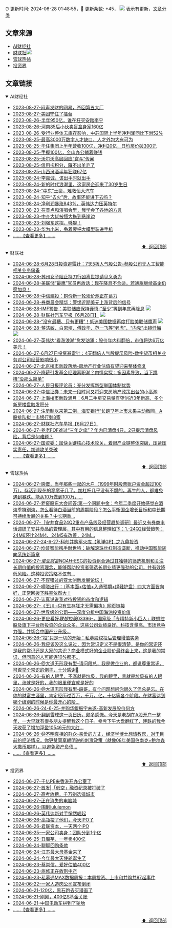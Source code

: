 ##

:alarm_clock: 更新时间: 2024-06-28 01:48:55，:rocket: 更新条数: +45， ![](/assets/dot.png) 表示有更新，[文章分类](/TAGS.md)

## 文章来源

- [AI财经社](#ai财经社)  
- [财联社](#财联社)![](/assets/dot.png)   
- [雪球热帖](#雪球热帖)  
- [投资界](#投资界)  

## 文章链接

<details open>
<summary id="ai财经社">
 AI财经社
</summary>


- [2023-08-27-闷声发财的网易，杀回第五大厂](https://www.aicaijing.com.cn/article/18610)  
- [2023-08-27-美团守住了擂台](https://www.aicaijing.com.cn/article/18611)  
- [2023-08-26-半年950亿，谁在狂买安踏李宁](https://www.aicaijing.com.cn/article/18607)  
- [2023-08-26-河南85后小伙卖盲盒身家160亿](https://www.aicaijing.com.cn/article/18608)  
- [2023-08-26-受行业整体去库存影响，中芯国际上半年净利润同比下滑52%](https://www.aicaijing.com.cn/article/18609)  
- [2023-08-25-最高3000万数字人才缺口，人才外包大有可为](https://www.aicaijing.com.cn/article/18601)  
- [2023-08-25-华住集团上半年营收100亿，净利20亿，日均房价破300元](https://www.aicaijing.com.cn/article/18602)  
- [2023-08-25-手握100亿，金山办公躺着赚钱](https://www.aicaijing.com.cn/article/18603)  
- [2023-08-25-沃尔沃高层回应“宫斗”传闻](https://www.aicaijing.com.cn/article/18604)  
- [2023-08-25-信用卡积分，薅不出羊毛了](https://www.aicaijing.com.cn/article/18605)  
- [2023-08-25-山西汾酒半年狂赚67亿](https://www.aicaijing.com.cn/article/18606)  
- [2023-08-24-李嘉诚，该出手时就出手](https://www.aicaijing.com.cn/article/18596)  
- [2023-08-24-新的时代浪潮里，这家房企迎来了30岁生日](https://www.aicaijing.com.cn/article/18597)  
- [2023-08-24-“中东”土豪，难救恒大汽车](https://www.aicaijing.com.cn/article/18598)  
- [2023-08-24-知乎“去火”后，故事还能讲下去吗？](https://www.aicaijing.com.cn/article/18599)  
- [2023-08-24-净利润暴涨843%，英伟达力压英特尔](https://www.aicaijing.com.cn/article/18600)  
- [2023-08-23-在景点和演唱会里，我学会了各地的方言](https://www.aicaijing.com.cn/article/18591)  
- [2023-08-23-中介大佬被恒大拖到悬崖边](https://www.aicaijing.com.cn/article/18592)  
- [2023-08-23-刘强东这招，够狠！](https://www.aicaijing.com.cn/article/18593)  
- [2023-08-23-华为小米，争着要把大模型装进手机](https://www.aicaijing.com.cn/article/18594)  
- [......【查看更多】......](/details/AI财经社.md)

<div align="right"><a href="#文章来源">⬆ &nbsp;返回顶部</a></div>
</details>

<details open>
<summary id="财联社">
 财联社
</summary>


- [2024-06-28-6月28日投资避雷针：7天5板人气股公告-参股公司无人工智能相关业务储备](https://www.cls.cn/detail/1717230)  
- [2024-06-28-苏州女子阻止持刀行凶离世提请见义勇为](https://www.cls.cn/detail/1717241)  
- [2024-06-28-美联储“最鹰”官员再放话：现在降息不合适，若通胀继续高企仍愿加息！](https://www.cls.cn/detail/1717227)  
- [2024-06-28-中信建投：铜价新一轮涨价潮正在蓄力](https://www.cls.cn/detail/1717220)  
- [2024-06-28-券商晨会精华：警惕近期美元上涨背后的信号](https://www.cls.cn/detail/1717213)  
- [2024-06-28-IMF警告：美联储应保持谨慎-“至少”等到年底再降息](https://www.cls.cn/detail/1717228) ![](/assets/new.png)  
- [2024-06-28-财联社汽车早报【6月28日】](https://www.cls.cn/detail/1717256) ![](/assets/new.png)  
- [2024-06-28-“没有最糟、只有更糟”！低迷美国数据再度打脸美联储鹰声](https://www.cls.cn/detail/1717267) ![](/assets/new.png)  
- [2024-06-28-蒋洁敏、白恩培、傅政华、范一飞等“老虎”、“内鬼”出镜忏悔](https://www.cls.cn/detail/1717263) ![](/assets/new.png)  
- [2024-06-27-英伟达“看涨浪潮”愈发汹涌：股价年内料翻倍，市值将达6万亿美元！](https://www.cls.cn/detail/1715933)  
- [2024-06-27-6月27日投资避雷针：4天翻倍人气股提示风险-数字货币相关业务对公司经营影响很小](https://www.cls.cn/detail/1715929)  
- [2024-06-27-北京楼市新政落地-房地产行业估值有望迎来整体修复](https://www.cls.cn/detail/1715902)  
- [2024-06-27-降薪引发基金经理离职潮？内情实探：多因素导致，当下跳槽“没那么简单”](https://www.cls.cn/detail/1715931)  
- [2024-06-27-人民日报评论员：充分发挥新型举国体制优势](https://www.cls.cn/detail/1715905)  
- [2024-06-27-中信证券：未来一段时间又将迎来房地产政策出台的小高潮](https://www.cls.cn/detail/1715938)  
- [2024-06-27-上海楼市新政满月：6月二手房交易量有望创近3年新高，多个新房楼盘触发积分](https://www.cls.cn/detail/1715940)  
- [2024-06-27-注册制以来第二例，海安银行“长跑”7年上市未果主动撤回，A股排队拟上市银行剩8家](https://www.cls.cn/detail/1715953)  
- [2024-06-27-财联社汽车早报【6月27日】](https://www.cls.cn/detail/1715962)  
- [2024-06-27-养老FOF难过“三年之痒”？年内已清盘4只，2只提示清盘风险，背后是何难题？](https://www.cls.cn/detail/1715963)  
- [2024-06-27-国资委：加快关键核心技术攻关，着眼产业链整体突破，压紧压实责任，加速攻关突破](https://www.cls.cn/detail/1715980)  
- [......【查看更多】......](/details/财联社.md)

<div align="right"><a href="#文章来源">⬆ &nbsp;返回顶部</a></div>
</details>

<details open>
<summary id="雪球热帖">
 雪球热帖
</summary>


- [2024-06-27-感慨，当年那些一起的大户（1999年时股票账户资金超过100万），存活到现在的寥寥无几了。加杠杆几乎没有不爆的，再牛的人，都难免遇到暴跌。能从10万做到100万，...](https://xueqiu.com/5858737554/295455783)  
- [2024-06-27-老窖股东大会问答:第一个问题中金：今年二季度开始感觉白酒淡季特别淡，怎么看待白酒当前的周期阶段？怎么平衡国企增长目标和中长期可持续发展的关系？中长期重...](https://xueqiu.com/5920207325/295447150)  
- [2024-06-27-［安井食品24Q2重点产品线及经营趋势调研］最近又有券商电话调研了安井食品的管理层，其中有用的信息整理如下：1.-24Q2经营趋势：24M6环比24M4、24M5有改善，24M...](https://xueqiu.com/9600110938/295451051)  
- [2024-06-27-24-6-27-科创并购军火库【氢弹GP】之九鼎投资](https://xueqiu.com/8772786299/295419283)  
- [2024-06-27-均普智能携手耐世特：破解滚珠丝杠制造垄断，推动中国智能转向系统新篇章](https://xueqiu.com/8638851859/295399862)  
- [2024-06-27-$诺亚财富NOAH$-ESG的投资组合通过其独特的筛选机制和关注长期价值的投资理念，能够帮助投资者筛选长期业绩更强劲的公司，并有效降低风险。这种投资策略不仅有...](https://xueqiu.com/4342399646/295354558)  
- [2024-06-27-不容错过的亚太创新发展论坛！](https://xueqiu.com/3563773868/295398752)  
- [2024-06-27-嘀嗒出行：（基本面+估值+入通预期+绿鞋护盘）四大方面皆向好，正常回拨下胜率依然大！](https://xueqiu.com/7041780087/295429227)  
- [2024-06-27-认真说说我对待投资的态度和逻辑](https://xueqiu.com/2792218779/295452796)  
- [2024-06-27-《王川:-只有生存狂才无需偏执》网页链接](https://xueqiu.com/1102105103/295356133)  
- [2024-06-27-世界级的公司——深度分析中国海油投资价值](https://xueqiu.com/1859876917/295439561)  
- [2024-06-26-更应看好$联想控股03396$-，国家级「专精特新小巨人」联想控股及旗下平台所投资的企业众多，这些公司业绩良好、科技含量高、市场竞争力强，并切合中国产业升级...](https://xueqiu.com/3652853312/295276490)  
- [2024-06-26-“投”只是一切的开始：私募股权投后管理增值实务](https://xueqiu.com/7255826520/295259677)  
- [2024-06-26-我应该没这么说过，因为常识定义不是很清楚，是你的常识还是我的常识还是大家的共识？商业模式好的企业股价最终会上来，这是我的常识，但同意的人可能连10%都不...](https://xueqiu.com/1247347556/295220210)  
- [2024-06-26-@大道无形我有型-请问段总，我是做企业的，都说尊重常识，可否举个常识的例子，十分感谢🙏](https://xueqiu.com/2095378194/295214669)  
- [2024-06-26-有的人眼里，不涨就是垃圾，我的眼里，贵就是垃圾有的人眼里，涨就是好的，我的眼里便宜就是好的](https://xueqiu.com/8790885129/295235974)  
- [2024-06-26-@大道无形我有型-段哥，有个问题想问你很久了但总是忘。在你的财富生涯里，肯定经历过百万，千万，亿，十亿等各个阶段。在财富达到哪个级别的时候是你最开心的阶...](https://xueqiu.com/3586869428/295236874)  
- [2024-06-26-24-6-25-并购华鲲振宇未遂-高新发展股价何方](https://xueqiu.com/8772786299/295272178)  
- [2024-06-26-翻到雪球这一页日历，颇多感慨。今天是老胡在A股开户一整年，一大早就有很多朋友提醒我这个日子。幸亏下午大盘翻红了，连跌的我今天收获了增加浮盈10546元的大红...](https://xueqiu.com/9325142292/295279532)  
- [2024-06-26-@不明真相的群众-亲爱的方丈，经济学博士想请教您，对于目前的经济情况，你更赞同辜朝明说的刺激政策（就像08年美国伯南克+鲍尔森大撒币那样），以避免资产负债...](https://xueqiu.com/4112061992/295265638)  
- [......【查看更多】......](/details/雪球热帖.md)

<div align="right"><a href="#文章来源">⬆ &nbsp;返回顶部</a></div>
</details>

<details open>
<summary id="投资界">
 投资界
</summary>


- [2024-06-27-千亿PE来香港开办公室了](https://posts.careerengine.us/p/667cd8db20507167239b72cc)  
- [2024-06-27-首发|「低空」融资纪录被打破了](https://posts.careerengine.us/p/667cd8db20507167239b72c4)  
- [2024-06-27-高考放榜，千万别选错城市](https://posts.careerengine.us/p/667cd8ea952af667496a3c25)  
- [2024-06-27-正在消失的电脑城](https://posts.careerengine.us/p/667cd8ea952af667496a3c2d)  
- [2024-06-26-围剿lululemon](https://posts.careerengine.us/p/667b85f3789f0320410d500e)  
- [2024-06-26-英伟达新对手悄然崛起](https://posts.careerengine.us/p/667b85f3789f0320410d5006)  
- [2024-06-26-高瓴投了他们，今天IPO了](https://posts.careerengine.us/p/667b85e48423d11ff8747675)  
- [2024-06-26-君联资本，一天两个IPO](https://posts.careerengine.us/p/667b85e48423d11ff874767d)  
- [2024-06-25-一家公司卖身：团队分到1个亿](https://posts.careerengine.us/p/667a763af861d3574acb3474)  
- [2024-06-25-丑魔芋，一年卖400亿](https://posts.careerengine.us/p/667a7658a1f49b57ffaf3d04)  
- [2024-06-24-聊聊回购条款](https://posts.careerengine.us/p/6679234c48ef5d7302818efc)  
- [2024-06-24-江苏最大母基金来了](https://posts.careerengine.us/p/6679233dbc442c72d55dfc9d)  
- [2024-06-24-今年最大天使轮诞生了](https://posts.careerengine.us/p/6679233dbc442c72d55dfc95)  
- [2024-06-23-蔡崇信，爱好估值400亿](https://posts.careerengine.us/p/6677c7694d125563e296e55a)  
- [2024-06-23-旅修正在收割中产](https://posts.careerengine.us/p/6677c778e02f6b640aa329b3)  
- [2024-06-23-私募通MAX数据周报：本周投资、上市和并购共87起事件](https://posts.careerengine.us/p/6677c787a3420b64361cb863)  
- [2024-06-22-一家人造肉公司宣布倒闭](https://posts.careerengine.us/p/6676870645eecb659e3cfb14)  
- [2024-06-21-120亿，黑石跑去买漫画了](https://posts.careerengine.us/p/667505d47883455875bd7697)  
- [2024-06-21-刚刚，400亿S基金关账](https://posts.careerengine.us/p/667505e46dd30759206906c6)  
- [2024-06-21-中国电动车拼到了轮胎](https://posts.careerengine.us/p/667505e46dd30759206906bd)  
- [......【查看更多】......](/details/投资界.md)

<div align="right"><a href="#文章来源">⬆ &nbsp;返回顶部</a></div>
</details>
